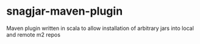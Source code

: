snagjar-maven-plugin
====================

Maven plugin written in scala to allow installation of arbitrary jars into local and remote m2 repos